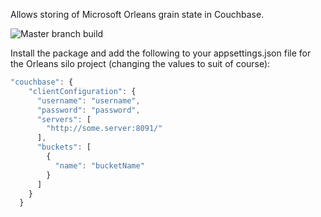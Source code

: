 Allows storing of Microsoft Orleans grain state in Couchbase.

![Master branch build](https://github.com/mrd1234/Orleans.Persistence.Couchbase/workflows/Master%20branch%20build/badge.svg?branch=master)

Install the package and add the following to your appsettings.json file for the Orleans silo project (changing the values to suit of course):

```javascript
"couchbase": {
    "clientConfiguration": {
      "username": "username",
      "password": "password",
      "servers": [
        "http://some.server:8091/"
      ],
      "buckets": [
        {
          "name": "bucketName"
        }
      ]
    }
  }
